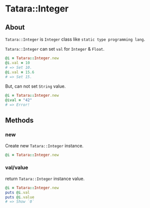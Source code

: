 # Tatara::Integer
## About

`Tatara::Integer` is `Integer` class like `static type programming lang`.

`Tatara::Integer` can set `val` for `Integer` & `Float`.

```ruby
@i = Tatara::Integer.new
@i.val = 10
# => Set 10.
@i.val = 15.6
# => Set 15.
```

But, can not set `String` value.

```ruby
@i = Tatara::Integer.new
@ival = "42"
# => Error!
```

## Methods

### new

Create new `Tatara::Integer` instance.

```ruby
@i = Tatara::Integer.new
```

### val/value

return `Tatara::Integer` instance value.

```ruby
@i = Tatara::Integer.new
puts @i.val
puts @i.value
# => Show `0`
```
